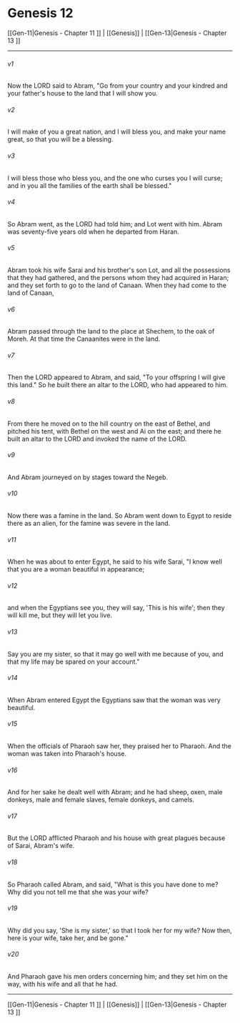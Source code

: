 # Genesis 12

[[Gen-11|Genesis - Chapter 11 ]] | [[Genesis]] | [[Gen-13|Genesis - Chapter 13 ]]
***

###### v1
Now the LORD said to Abram, "Go from your country and your kindred and your father's house to the land that I will show you.
###### v2
I will make of you a great nation, and I will bless you, and make your name great, so that you will be a blessing.
###### v3
I will bless those who bless you, and the one who curses you I will curse; and in you all the families of the earth shall be blessed."
###### v4
So Abram went, as the LORD had told him; and Lot went with him. Abram was seventy-five years old when he departed from Haran.
###### v5
Abram took his wife Sarai and his brother's son Lot, and all the possessions that they had gathered, and the persons whom they had acquired in Haran; and they set forth to go to the land of Canaan. When they had come to the land of Canaan,
###### v6
Abram passed through the land to the place at Shechem, to the oak of Moreh. At that time the Canaanites were in the land.
###### v7
Then the LORD appeared to Abram, and said, "To your offspring I will give this land." So he built there an altar to the LORD, who had appeared to him.
###### v8
From there he moved on to the hill country on the east of Bethel, and pitched his tent, with Bethel on the west and Ai on the east; and there he built an altar to the LORD and invoked the name of the LORD.
###### v9
And Abram journeyed on by stages toward the Negeb.
###### v10
Now there was a famine in the land. So Abram went down to Egypt to reside there as an alien, for the famine was severe in the land.
###### v11
When he was about to enter Egypt, he said to his wife Sarai, "I know well that you are a woman beautiful in appearance;
###### v12
and when the Egyptians see you, they will say, 'This is his wife'; then they will kill me, but they will let you live.
###### v13
Say you are my sister, so that it may go well with me because of you, and that my life may be spared on your account."
###### v14
When Abram entered Egypt the Egyptians saw that the woman was very beautiful.
###### v15
When the officials of Pharaoh saw her, they praised her to Pharaoh. And the woman was taken into Pharaoh's house.
###### v16
And for her sake he dealt well with Abram; and he had sheep, oxen, male donkeys, male and female slaves, female donkeys, and camels.
###### v17
But the LORD afflicted Pharaoh and his house with great plagues because of Sarai, Abram's wife.
###### v18
So Pharaoh called Abram, and said, "What is this you have done to me? Why did you not tell me that she was your wife?
###### v19
Why did you say, 'She is my sister,' so that I took her for my wife? Now then, here is your wife, take her, and be gone."
###### v20
And Pharaoh gave his men orders concerning him; and they set him on the way, with his wife and all that he had.

***

[[Gen-11|Genesis - Chapter 11 ]] | [[Genesis]] | [[Gen-13|Genesis - Chapter 13 ]]
